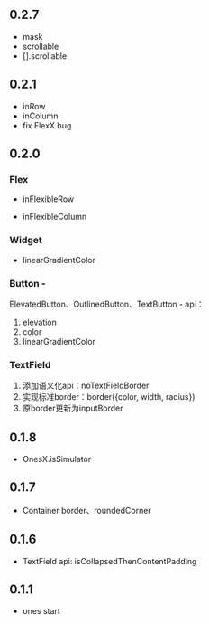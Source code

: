 ## 0.2.7

* mask
* scrollable
* [].scrollable

## 0.2.1

* inRow
* inColumn
* fix FlexX bug

## 0.2.0

### Flex

* inFlexibleRow

* inFlexibleColumn

### Widget

* linearGradientColor

### Button -

ElevatedButton、OutlinedButton、TextButton - api：

1. elevation
2. color
3. linearGradientColor

### TextField

1. 添加语义化api：noTextFieldBorder
2. 实现标准border：border({color, width, radius})
3. 原border更新为inputBorder

## 0.1.8

* OnesX.isSimulator

## 0.1.7

* Container border、roundedCorner

## 0.1.6

* TextField api: isCollapsedThenContentPadding

## 0.1.1

* ones start
